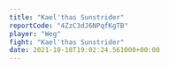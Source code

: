 ```yaml
---
title: "Kael'thas Sunstrider"
reportCode: "4ZzC3dJ6NPqfKgTB"
player: "Weg"
fight: "Kael'thas Sunstrider"
date: 2021-10-18T19:02:24.561000+00:00
---
```


